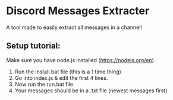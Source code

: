 # Discord Messages Extracter

A tool made to easily extract all messages in a channel!

## Setup tutorial:

Make sure you have node.js installed (https://nodejs.org/en)

1. Run the install.bat file (this is a 1 time thing)
2. Go into index.js & edit the first 4 lines.
3. Now run the run.bat file
4. Your messages should be in a .txt file (newest messages first)
